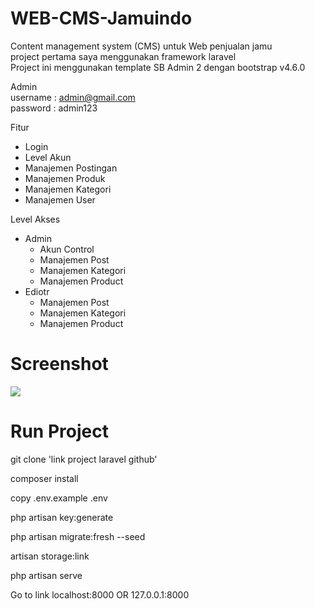 # WEB-CMS-Jamuindo

Content management system (CMS) untuk Web penjualan jamu <br>
project pertama saya menggunakan framework laravel <br>
Project ini menggunakan template SB Admin 2 dengan bootstrap v4.6.0

Admin <br>
username : admin@gmail.com <br>
password : admin123

Fitur

-   Login
-   Level Akun
-   Manajemen Postingan
-   Manajemen Produk
-   Manajemen Kategori
-   Manajemen User

Level Akses

-   Admin
    -   Akun Control
    -   Manajemen Post
    -   Manajemen Kategori
    -   Manajemen Product
-   Ediotr
    -   Manajemen Post
    -   Manajemen Kategori
    -   Manajemen Product

# Screenshot

<img src=https://github.com/romadebrian/WEB-Sekolah/blob/master/Screenshot.png />

# Run Project

git clone 'link project laravel github'

composer install

copy .env.example .env

php artisan key:generate

php artisan migrate:fresh --seed

artisan storage:link

php artisan serve

Go to link localhost:8000 OR 127.0.0.1:8000

